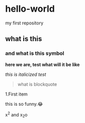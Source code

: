 # hello-world
my first repository
## what is this
### and what is this symbol
**here we are, test what will it be like**

*this is italicized test*
> what is blockquote

1.First item

this is so funny.:joy:

x<sup>2</sup> and x<sub>2</sub>o
